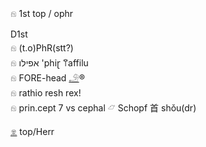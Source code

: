 𓁶 1st  top / ophr  

D1st  
𓁶 (t.o)PhR(stt?)  
𓁶 אפילו 'phiɽ 𐀣affilu  
𓁶 FORE-head [𓄂](𓄂)®  
𓁶 rathio resh rex!  
𓁶 prin.cept 7 vs cephal 𓃿 Schopf 首 shǒu(dr)  

[𓁷](𓁷) top/Herr  